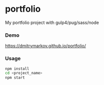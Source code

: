 # portfolio
My portfolio project with gulp4/pug/sass/node

### Demo
https://dmitrymarkov.github.io/portfolio/

### Usage
```bash
npm install
cd <project_name>
npm start
```
